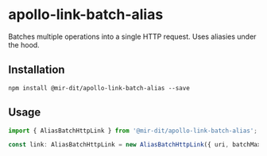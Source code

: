 # apollo-link-batch-alias
Batches multiple operations into a single HTTP request. Uses aliasies under the hood.

## Installation

`npm install @mir-dit/apollo-link-batch-alias --save`

## Usage

```typescript
import { AliasBatchHttpLink } from '@mir-dit/apollo-link-batch-alias';

const link: AliasBatchHttpLink = new AliasBatchHttpLink({ uri, batchMax: 20, batchInterval: 300 });
```